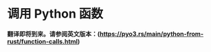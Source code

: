 # 调用 Python 函数

**翻译即将到来。请参阅英文版本：(https://pyo3.rs/main/python-from-rust/function-calls.html)**

<!-- 即将补充翻译内容 -->